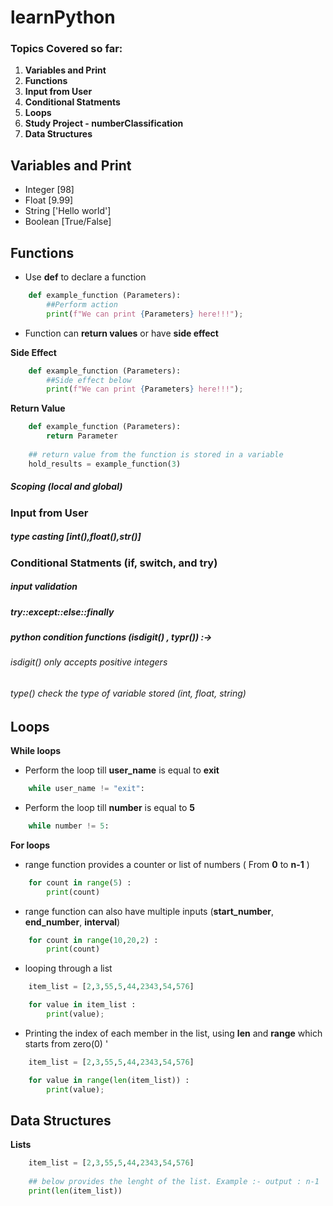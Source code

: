 # learnPython

### Topics Covered so far:

<ol>
	<li><b>Variables and Print</b></li>
	<li><b>Functions</b></li>
	<li><b>Input from User</b></li>
	<li><b>Conditional Statments</b></li>
	<li><b>Loops</b></li>
	<li><b>Study Project - numberClassification</b></li>
	<li><b>Data Structures</b></li>
</ol>

##

## Variables and Print

<ul>
	<li>Integer [98]</li>
	<li>Float [9.99]</li>
	<li>String ['Hello world']</li>
	<li>Boolean [True/False]</li>
</ul>


## Functions

* Use __def__ to declare a function

```python
	def example_function (Parameters):
		##Perform action
		print(f"We can print {Parameters} here!!!");
```

* Function can __return values__ or have __side effect__

__Side Effect__

```python
	def example_function (Parameters):
		##Side effect below
		print(f"We can print {Parameters} here!!!");
```

__Return Value__

```python
	def example_function (Parameters):
		return Parameter
	
	## return value from the function is stored in a variable
	hold_results = example_function(3)
```

##### Scoping (local and global)
### Input from User 
##### type casting [int(),float(),str()]
### Conditional Statments (if, switch, and try)
##### input validation
##### try::except::else::finally
##### python condition functions (isdigit() , typr()) :->
###### isdigit() only accepts positive integers
###### type() check the type of variable stored (int, float, string)
## Loops

__While loops__

* Perform the loop till __user_name__ is equal to __exit__

```python
	while user_name != "exit":
```

* Perform the loop till __number__ is equal to __5__

```python 
	while number != 5:
```

__For loops__

* range function provides a counter or list of numbers ( From __0__ to __n-1__ )

```python
	for count in range(5) :
		print(count)
```
* range function can also have multiple inputs (__start_number__, __end_number__, __interval__)

```python
	for count in range(10,20,2) :
		print(count)
```

* looping through a list 

```python
	item_list = [2,3,55,5,44,2343,54,576]

	for value in item_list :
		print(value);
```

* Printing the index of each member in the list, using __len__ and __range__ which starts from zero(0) 
\'
```python
	item_list = [2,3,55,5,44,2343,54,576]

	for value in range(len(item_list)) :
		print(value);
```

## Data Structures

__Lists__

```python
	item_list = [2,3,55,5,44,2343,54,576]
	
	## below provides the lenght of the list. Example :- output : n-1
	print(len(item_list))
```


